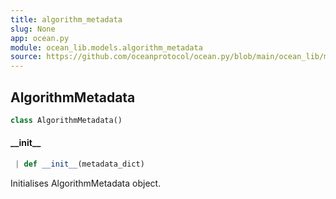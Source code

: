 ```yaml
---
title: algorithm_metadata
slug: None
app: ocean.py
module: ocean_lib.models.algorithm_metadata
source: https://github.com/oceanprotocol/ocean.py/blob/main/ocean_lib/models/algorithm_metadata.py
---
```

## AlgorithmMetadata

```python
class AlgorithmMetadata()
```

#### \_\_init\_\_

```python
 | def __init__(metadata_dict)
```

Initialises AlgorithmMetadata object.

